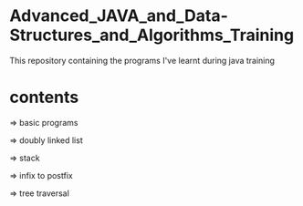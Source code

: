 # Advanced_JAVA_and_Data-Structures_and_Algorithms_Training
This repository containing the programs I've learnt during java training

# contents
=> basic programs

=> doubly linked list

=> stack

=> infix to postfix

=> tree traversal
